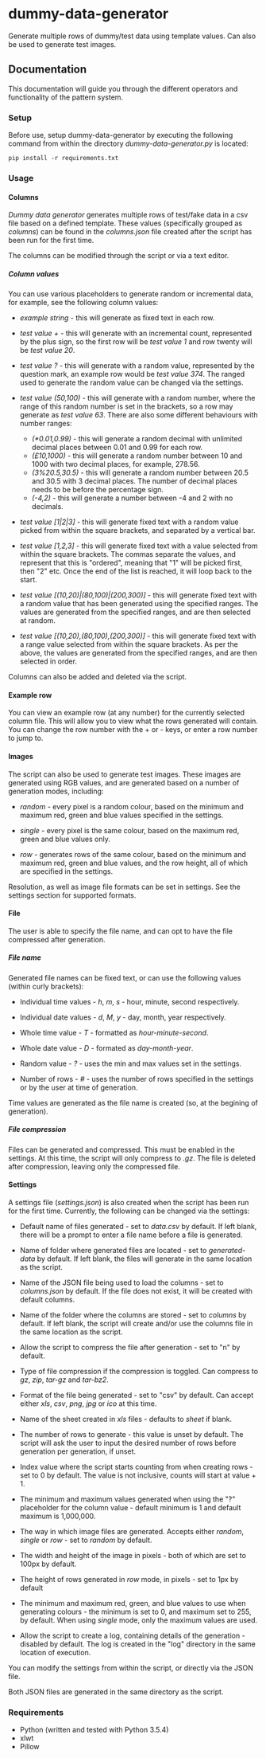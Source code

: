 # dummy-data-generator

Generate multiple rows of dummy/test data using template values. Can also be used to generate test images.

## Documentation

This documentation will guide you through the different operators and functionality of the pattern system.

### Setup

Before use, setup dummy-data-generator by executing the following command from within the directory *dummy-data-generator.py* is located:

```
pip install -r requirements.txt
```

### Usage

#### Columns

*Dummy data generator* generates multiple rows of test/fake data in a csv file based on a defined template. These values (specifically grouped as *columns*) can be found in the *columns.json* file created after the script has been run for the first time. 

The columns can be modified through the script or via a text editor. 

##### Column values

You can use various placeholders to generate random or incremental data, for example, see the following column values:

- *example string* - this will generate as fixed text in each row.

- *test value +* - this will generate with an incremental count, represented by the plus sign, so the first row will be *test value 1* and row twenty will be *test value 20*.

- *test value ?* - this will generate with a random value, represented by the question mark, an example row would be *test value 374*. The ranged used to generate the random value can be changed via the settings.

- *test value (50,100)* - this will generate with a random number, where the range of this random number is set in the brackets, so a row may generate as *test value 63*. There are also some different behaviours with number ranges:
    - *(\*0.01,0.99)* - this will generate a random decimal with unlimited decimal places between 0.01 and 0.99 for each row.
    - *(£10,1000)* - this will generate a random number between 10 and 1000 with two decimal places, for example, 278.56.
    - *(3%20.5,30.5)* - this will generate a random number between 20.5 and 30.5 with 3 decimal places. The number of decimal places needs to be before the percentage sign.
    - *(-4,2)* - this will generate a number between -4 and 2 with no decimals.

- *test value [1|2|3]* - this will generate fixed text with a random value picked from within the square brackets, and separated by a vertical bar.

- *test value [1,2,3]* - this will generate fixed text with a value selected from within the square brackets. The commas separate the values, and represent that this is "ordered", meaning that "1" will be picked first, then "2" etc. Once the end of the list is reached, it will loop back to the start.

- *test value [(10,20)|(80,100)|(200,300)]* - this will generate fixed text with a random value that has been generated using the specified ranges. The values are generated from the specified ranges, and are then selected at random.

- *test value [(10,20),(80,100),(200,300)]* - this will generate fixed text with a range value selected from within the square brackets. As per the above, the values are generated from the specified ranges, and are then selected in order. 

Columns can also be added and deleted via the script.

#### Example row

You can view an example row (at any number) for the currently selected column file. This will allow you to view what the rows generated will contain. You can change the row number with the + or - keys, or enter a row number to jump to.

#### Images

The script can also be used to generate test images. These images are generated using RGB values, and are generated based on a number of generation modes, including:

- *random* - every pixel is a random colour, based on the minimum and maximum red, green and blue values specified in the settings.

- *single* - every pixel is the same colour, based on the maximum red, green and blue values only.

- *row* - generates rows of the same colour, based on the minimum and maximum red, green and blue values, and the row height, all of which are specified in the settings.

Resolution, as well as image file formats can be set in settings. See the settings section for supported formats.

#### File

The user is able to specify the file name, and can opt to have the file compressed after generation.

##### File name

Generated file names can be fixed text, or can use the following values (within curly brackets):

- Individual time values - *h*, *m*, *s* - hour, minute, second respectively.

- Individual date values - *d*, *M*, *y* - day, month, year respectively.

- Whole time value - *T* - formatted as *hour-minute-second*.

- Whole date value - *D* - formated as *day-month-year*.

- Random value - *?* - uses the min and max values set in the settings.

- Number of rows - *#* - uses the number of rows specified in the settings or by the user at time of generation.

Time values are generated as the file name is created (so, at the begining of generation).

##### File compression

Files can be generated and compressed. This must be enabled in the settings. At this time, the script will only compress to *.gz*. The file is deleted after compression, leaving only the compressed file.

#### Settings

A settings file (*settings.json*) is also created when the script has been run for the first time. Currently, the following can be changed via the settings:

- Default name of files generated - set to *data.csv* by default. If left blank, there will be a prompt to enter a file name before a file is generated.

- Name of folder where generated files are located - set to *generated-data* by default. If left blank, the files will generate in the same location as the script.

- Name of the JSON file being used to load the columns - set to *columns.json* by default. If the file does not exist, it will be created with default columns.

- Name of the folder where the columns are stored - set to *columns* by default. If left blank, the script will create and/or use the columns file in the same location as the script.

- Allow the script to compress the file after generation - set to "n" by default.

- Type of file compression if the compression is toggled. Can compress to *gz*, *zip*, *tar-gz* and *tar-bz2*.

- Format of the file being generated - set to "csv" by default. Can accept either *xls*, *csv*, *png*, *jpg* or *ico* at this time.

- Name of the sheet created in *xls* files - defaults to *sheet* if blank.

- The number of rows to generate - this value is unset by default. The script will ask the user to input the desired number of rows before generation per generation, if unset.

- Index value where the script starts counting from when creating rows - set to 0 by default. The value is not inclusive, counts will start at value + 1.

- The minimum and maximum values generated when using the "?" placeholder for the column value - default minimum is 1 and default maximum is 1,000,000.

- The way in which image files are generated. Accepts either *random*, *single* or *row* - set to *random* by default.

- The width and height of the image in pixels - both of which are set to 100px by default.

- The height of rows generated in *row* mode, in pixels - set to 1px by default

- The minimum and maximum red, green, and blue values to use when generating colours - the minimum is set to 0, and maximum set to 255, by default. When using *single* mode, only the maximum values are used.

- Allow the script to create a log, containing details of the generation - disabled by default. The log is created in the "log" directory in the same location of execution.

You can modify the settings from within the script, or directly via the JSON file.

Both JSON files are generated in the same directory as the script. 

### Requirements

- Python (written and tested with Python 3.5.4)
- xlwt
- Pillow